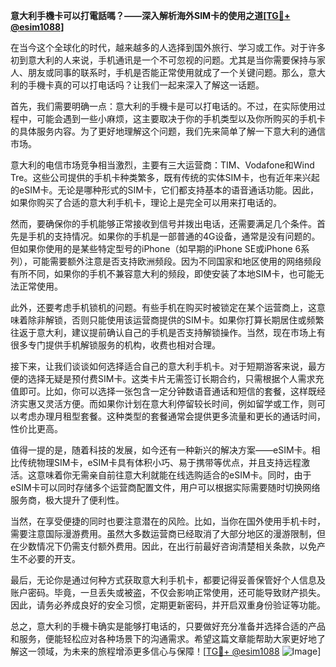 **意大利手機卡可以打電話嗎？——深入解析海外SIM卡的使用之道[[TG💪+ @esim1088](https://t.me/s/esim1088)]**

在当今这个全球化的时代，越来越多的人选择到国外旅行、学习或工作。对于许多初到意大利的人来说，手机通讯是一个不可忽视的问题。尤其是当你需要保持与家人、朋友或同事的联系时，手机是否能正常使用就成了一个关键问题。那么，意大利的手機卡真的可以打电话吗？让我们一起来深入了解这一话题。

首先，我们需要明确一点：意大利的手機卡是可以打电话的。不过，在实际使用过程中，可能会遇到一些小麻烦，这主要取决于你的手机类型以及你所购买的手机卡的具体服务内容。为了更好地理解这个问题，我们先来简单了解一下意大利的通信市场。

意大利的电信市场竞争相当激烈，主要有三大运营商：TIM、Vodafone和Wind Tre。这些公司提供的手机卡种类繁多，既有传统的实体SIM卡，也有近年来兴起的eSIM卡。无论是哪种形式的SIM卡，它们都支持基本的语音通话功能。因此，如果你购买了合适的意大利手机卡，理论上是完全可以用来打电话的。

然而，要确保你的手机能够正常接收到信号并拨出电话，还需要满足几个条件。首先是手机的支持情况。如果你的手机是一部普通的4G设备，通常是没有问题的。但如果你使用的是某些特定型号的iPhone（如早期的iPhone SE或iPhone 6系列），可能需要额外注意是否支持欧洲频段。因为不同国家和地区使用的网络频段有所不同，如果你的手机不兼容意大利的频段，即使安装了本地SIM卡，也可能无法正常使用。

此外，还要考虑手机锁机的问题。有些手机在购买时被锁定在某个运营商上，这意味着除非解锁，否则只能使用该运营商提供的SIM卡。如果你打算长期居住或频繁往返于意大利，建议提前确认自己的手机是否支持解锁操作。当然，现在市场上有很多专门提供手机解锁服务的机构，收费也相对合理。

接下来，让我们谈谈如何选择适合自己的意大利手机卡。对于短期游客来说，最方便的选择无疑是预付费SIM卡。这类卡片无需签订长期合约，只需根据个人需求充值即可。比如，你可以选择一张包含一定分钟数语音通话和短信的套餐，这样既经济实惠又灵活方便。而如果你计划在意大利停留较长时间，例如留学或工作，则可以考虑办理月租型套餐。这种类型的套餐通常会提供更多流量和更长的通话时间，性价比更高。

值得一提的是，随着科技的发展，如今还有一种新兴的解决方案——eSIM卡。相比传统物理SIM卡，eSIM卡具有体积小巧、易于携带等优点，并且支持远程激活。这意味着你无需亲自前往意大利就能在线选购适合的eSIM卡。同时，由于eSIM卡可以同时存储多个运营商配置文件，用户可以根据实际需要随时切换网络服务商，极大提升了便利性。

当然，在享受便捷的同时也要注意潜在的风险。比如，当你在国外使用手机卡时，需要注意国际漫游费用。虽然大多数运营商已经取消了大部分地区的漫游限制，但在少数情况下仍需支付额外费用。因此，在出行前最好咨询清楚相关条款，以免产生不必要的开支。

最后，无论你是通过何种方式获取意大利手机卡，都要记得妥善保管好个人信息及账户密码。毕竟，一旦丢失或被盗，不仅会影响正常使用，还可能导致财产损失。因此，请务必养成良好的安全习惯，定期更新密码，并开启双重身份验证等功能。

总之，意大利的手機卡确实是能够打电话的，只要做好充分准备并选择合适的产品和服务，便能轻松应对各种场景下的沟通需求。希望这篇文章能帮助大家更好地了解这一领域，为未来的旅程增添更多信心与保障！[[TG💪+ @esim1088](https://t.me/s/esim1088) ![Image](https://i.postimg.cc/4NQfJmqS/Snipaste-2025-05-13-00-14-12.png)]